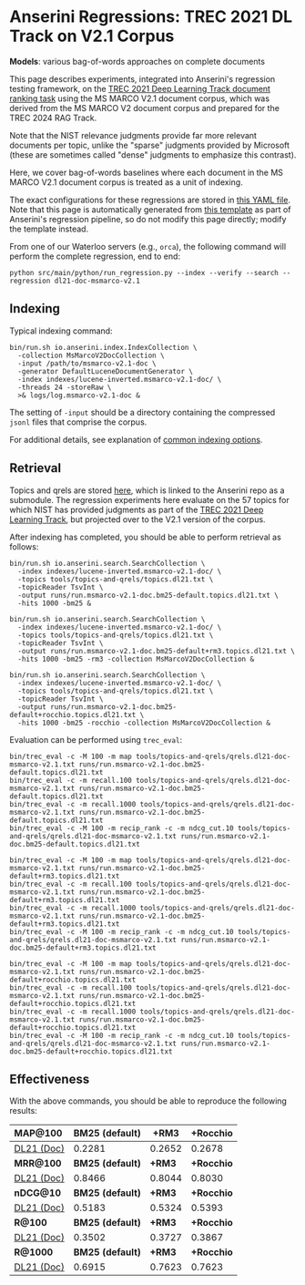 # Anserini Regressions: TREC 2021 DL Track on V2.1 Corpus

**Models**: various bag-of-words approaches on complete documents

This page describes experiments, integrated into Anserini's regression testing framework, on the [TREC 2021 Deep Learning Track document ranking task](https://trec.nist.gov/data/deep2021.html) using the MS MARCO V2.1 document corpus, which was derived from the MS MARCO V2 document corpus and prepared for the TREC 2024 RAG Track.

Note that the NIST relevance judgments provide far more relevant documents per topic, unlike the "sparse" judgments provided by Microsoft (these are sometimes called "dense" judgments to emphasize this contrast).

Here, we cover bag-of-words baselines where each document in the MS MARCO V2.1 document corpus is treated as a unit of indexing.

The exact configurations for these regressions are stored in [this YAML file](../../src/main/resources/regression/dl21-doc-msmarco-v2.1.yaml).
Note that this page is automatically generated from [this template](../../src/main/resources/docgen/templates/dl21-doc-msmarco-v2.1.template) as part of Anserini's regression pipeline, so do not modify this page directly; modify the template instead.

From one of our Waterloo servers (e.g., `orca`), the following command will perform the complete regression, end to end:

```
python src/main/python/run_regression.py --index --verify --search --regression dl21-doc-msmarco-v2.1
```

## Indexing

Typical indexing command:

```
bin/run.sh io.anserini.index.IndexCollection \
  -collection MsMarcoV2DocCollection \
  -input /path/to/msmarco-v2.1-doc \
  -generator DefaultLuceneDocumentGenerator \
  -index indexes/lucene-inverted.msmarco-v2.1-doc/ \
  -threads 24 -storeRaw \
  >& logs/log.msmarco-v2.1-doc &
```

The setting of `-input` should be a directory containing the compressed `jsonl` files that comprise the corpus.

For additional details, see explanation of [common indexing options](../../docs/common-indexing-options.md).

## Retrieval

Topics and qrels are stored [here](https://github.com/castorini/anserini-tools/tree/master/topics-and-qrels), which is linked to the Anserini repo as a submodule.
The regression experiments here evaluate on the 57 topics for which NIST has provided judgments as part of the [TREC 2021 Deep Learning Track](https://trec.nist.gov/data/deep2021.html), but projected over to the V2.1 version of the corpus.

After indexing has completed, you should be able to perform retrieval as follows:

```
bin/run.sh io.anserini.search.SearchCollection \
  -index indexes/lucene-inverted.msmarco-v2.1-doc/ \
  -topics tools/topics-and-qrels/topics.dl21.txt \
  -topicReader TsvInt \
  -output runs/run.msmarco-v2.1-doc.bm25-default.topics.dl21.txt \
  -hits 1000 -bm25 &

bin/run.sh io.anserini.search.SearchCollection \
  -index indexes/lucene-inverted.msmarco-v2.1-doc/ \
  -topics tools/topics-and-qrels/topics.dl21.txt \
  -topicReader TsvInt \
  -output runs/run.msmarco-v2.1-doc.bm25-default+rm3.topics.dl21.txt \
  -hits 1000 -bm25 -rm3 -collection MsMarcoV2DocCollection &

bin/run.sh io.anserini.search.SearchCollection \
  -index indexes/lucene-inverted.msmarco-v2.1-doc/ \
  -topics tools/topics-and-qrels/topics.dl21.txt \
  -topicReader TsvInt \
  -output runs/run.msmarco-v2.1-doc.bm25-default+rocchio.topics.dl21.txt \
  -hits 1000 -bm25 -rocchio -collection MsMarcoV2DocCollection &
```

Evaluation can be performed using `trec_eval`:

```
bin/trec_eval -c -M 100 -m map tools/topics-and-qrels/qrels.dl21-doc-msmarco-v2.1.txt runs/run.msmarco-v2.1-doc.bm25-default.topics.dl21.txt
bin/trec_eval -c -m recall.100 tools/topics-and-qrels/qrels.dl21-doc-msmarco-v2.1.txt runs/run.msmarco-v2.1-doc.bm25-default.topics.dl21.txt
bin/trec_eval -c -m recall.1000 tools/topics-and-qrels/qrels.dl21-doc-msmarco-v2.1.txt runs/run.msmarco-v2.1-doc.bm25-default.topics.dl21.txt
bin/trec_eval -c -M 100 -m recip_rank -c -m ndcg_cut.10 tools/topics-and-qrels/qrels.dl21-doc-msmarco-v2.1.txt runs/run.msmarco-v2.1-doc.bm25-default.topics.dl21.txt

bin/trec_eval -c -M 100 -m map tools/topics-and-qrels/qrels.dl21-doc-msmarco-v2.1.txt runs/run.msmarco-v2.1-doc.bm25-default+rm3.topics.dl21.txt
bin/trec_eval -c -m recall.100 tools/topics-and-qrels/qrels.dl21-doc-msmarco-v2.1.txt runs/run.msmarco-v2.1-doc.bm25-default+rm3.topics.dl21.txt
bin/trec_eval -c -m recall.1000 tools/topics-and-qrels/qrels.dl21-doc-msmarco-v2.1.txt runs/run.msmarco-v2.1-doc.bm25-default+rm3.topics.dl21.txt
bin/trec_eval -c -M 100 -m recip_rank -c -m ndcg_cut.10 tools/topics-and-qrels/qrels.dl21-doc-msmarco-v2.1.txt runs/run.msmarco-v2.1-doc.bm25-default+rm3.topics.dl21.txt

bin/trec_eval -c -M 100 -m map tools/topics-and-qrels/qrels.dl21-doc-msmarco-v2.1.txt runs/run.msmarco-v2.1-doc.bm25-default+rocchio.topics.dl21.txt
bin/trec_eval -c -m recall.100 tools/topics-and-qrels/qrels.dl21-doc-msmarco-v2.1.txt runs/run.msmarco-v2.1-doc.bm25-default+rocchio.topics.dl21.txt
bin/trec_eval -c -m recall.1000 tools/topics-and-qrels/qrels.dl21-doc-msmarco-v2.1.txt runs/run.msmarco-v2.1-doc.bm25-default+rocchio.topics.dl21.txt
bin/trec_eval -c -M 100 -m recip_rank -c -m ndcg_cut.10 tools/topics-and-qrels/qrels.dl21-doc-msmarco-v2.1.txt runs/run.msmarco-v2.1-doc.bm25-default+rocchio.topics.dl21.txt
```

## Effectiveness

With the above commands, you should be able to reproduce the following results:

| **MAP@100**                                                                                                  | **BM25 (default)**| **+RM3**  | **+Rocchio**|
|:-------------------------------------------------------------------------------------------------------------|-----------|-----------|-----------|
| [DL21 (Doc)](https://microsoft.github.io/msmarco/TREC-Deep-Learning)                                         | 0.2281    | 0.2652    | 0.2678    |
| **MRR@100**                                                                                                  | **BM25 (default)**| **+RM3**  | **+Rocchio**|
| [DL21 (Doc)](https://microsoft.github.io/msmarco/TREC-Deep-Learning)                                         | 0.8466    | 0.8044    | 0.8030    |
| **nDCG@10**                                                                                                  | **BM25 (default)**| **+RM3**  | **+Rocchio**|
| [DL21 (Doc)](https://microsoft.github.io/msmarco/TREC-Deep-Learning)                                         | 0.5183    | 0.5324    | 0.5393    |
| **R@100**                                                                                                    | **BM25 (default)**| **+RM3**  | **+Rocchio**|
| [DL21 (Doc)](https://microsoft.github.io/msmarco/TREC-Deep-Learning)                                         | 0.3502    | 0.3727    | 0.3867    |
| **R@1000**                                                                                                   | **BM25 (default)**| **+RM3**  | **+Rocchio**|
| [DL21 (Doc)](https://microsoft.github.io/msmarco/TREC-Deep-Learning)                                         | 0.6915    | 0.7623    | 0.7623    |
